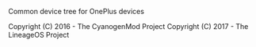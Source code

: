 Common device tree for OnePlus devices

Copyright (C) 2016 - The CyanogenMod Project
Copyright (C) 2017 - The LineageOS Project

